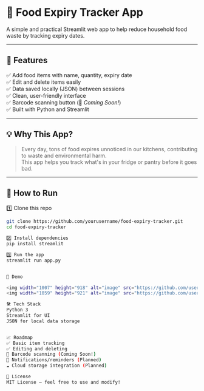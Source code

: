 # 🧊 Food Expiry Tracker App

A simple and practical Streamlit web app to help reduce household food waste by tracking expiry dates.

---

## 🌟 Features

✅ Add food items with name, quantity, expiry date  
✅ Edit and delete items easily  
✅ Data saved locally (JSON) between sessions  
✅ Clean, user-friendly interface  
✅ Barcode scanning button (🚀 *Coming Soon!*)  
✅ Built with Python and Streamlit

---

## 💡 Why This App?

> Every day, tons of food expires unnoticed in our kitchens, contributing to waste and environmental harm.  
> This app helps you track what's in your fridge or pantry before it goes bad.

---

## 🚀 How to Run

1️⃣ Clone this repo
```bash
git clone https://github.com/yourusername/food-expiry-tracker.git
cd food-expiry-tracker

2️⃣ Install dependencies
pip install streamlit

3️⃣ Run the app
streamlit run app.py


📸 Demo

<img width="1007" height="918" alt="image" src="https://github.com/user-attachments/assets/9f87d422-bbf4-42ff-ad83-b592262c2473" />
<img width="1059" height="921" alt="image" src="https://github.com/user-attachments/assets/828fa4b1-803c-48cb-b83a-87e0e1edd85b" />

🛠️ Tech Stack
Python 3
Streamlit for UI
JSON for local data storage


📈 Roadmap
✅ Basic item tracking
✅ Editing and deleting
🚀 Barcode scanning (Coming Soon!)
🔔 Notifications/reminders (Planned)
☁️ Cloud storage integration (Planned)

📜 License
MIT License — feel free to use and modify!


